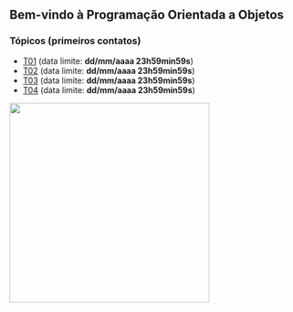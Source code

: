 ## Bem-vindo à Programação Orientada a Objetos

### Tópicos (primeiros contatos)

- [T01](topicos/01.md) (data limite: **dd/mm/aaaa 23h59min59s**)
- [T02](topicos/02.md) (data limite: **dd/mm/aaaa 23h59min59s**)
- [T03](topicos/03.md) (data limite: **dd/mm/aaaa 23h59min59s**)
- [T04](topicos/04.md) (data limite: **dd/mm/aaaa 23h59min59s**)

<img src="https://github.com/kyriosdata/oo/raw/master/media/flyier-poo.png" width="350">
